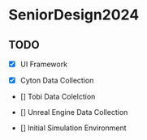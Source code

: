 # SeniorDesign2024

## TODO

- [x] UI Framework

- [x] Cyton Data Collection

- [] Tobi Data Colelction

- [] Unreal Engine Data Collection

- [] Initial Simulation Environment
